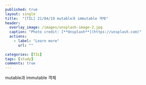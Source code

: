 ```yaml
---
published: true
layout: single
title:  "[TIL] 21/04/19 mutable과 immutable 객체"
header:
  overlay_image: /images/unsplash-image-2.jpg
  caption: "Photo credit: [**Unsplash**](https://unsplash.com)"
  actions:
    - label: "Learn more"
      url: ""
      
categories: [TIL]
tags: [study]
comments: true
---
```


mutable과 immutable 객체